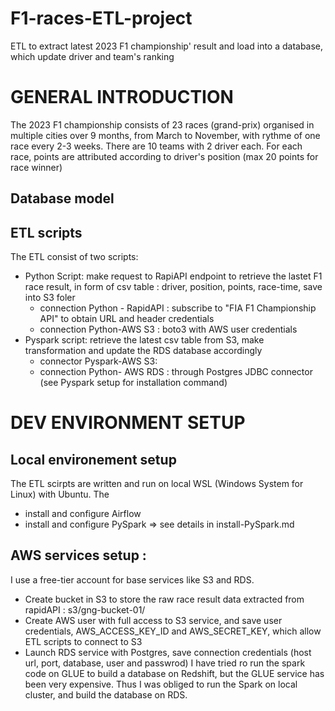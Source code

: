 # F1-races-ETL-project
ETL to extract latest 2023 F1 championship' result and load into a database, which update driver and team's ranking

# GENERAL INTRODUCTION
The 2023 F1 championship consists of 23 races (grand-prix) organised in multiple cities over 9 months, from March to November, with rythme of one race every 2-3 weeks. There are 10 teams with 2 driver each. For each race, points are attributed according to driver's position (max 20 points for race winner)

## Database model


## ETL scripts
The ETL consist of two scripts:
- Python Script: make request to RapiAPI endpoint to retrieve the lastet F1 race result,  in form of csv table : driver, position, points, race-time, save into S3 foler
    + connection Python - RapidAPI : subscribe to "FIA F1 Championship API" to obtain URL and header credentials 
    + connection Python-AWS S3 : boto3 with AWS user credentials
- Pyspark script: retrieve the latest csv table from S3, make transformation and update the RDS database accordingly
    + connector Pyspark-AWS S3: 
    + connection Python- AWS RDS : through Postgres JDBC connector (see Pyspark setup for installation command)

# DEV ENVIRONMENT SETUP
## Local environement setup
The ETL scirpts are written and run on local WSL (Windows System for Linux) with Ubuntu. The 
+ install and configure Airflow
+ install and configure PySpark => see details in install-PySpark.md
  
## AWS services setup : 
I use a free-tier account for base services like S3 and RDS.    
+ Create  bucket in S3 to store the raw race result data extracted from rapidAPI : s3/gng-bucket-01/ 
+ Create AWS user with full access to S3 service, and save user credentials,  AWS_ACCESS_KEY_ID and AWS_SECRET_KEY, which allow ETL scripts to connect to S3
+ Launch RDS service with Postgres, save connection credentials (host url, port, database, user and passwrod)
  I have tried ro run the spark code on GLUE to build a database on Redshift, but the GLUE service has been very expensive.  Thus I was obliged to run the Spark on local cluster, and build the database on RDS.
